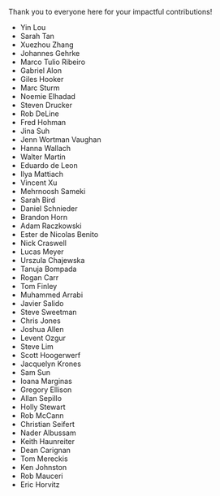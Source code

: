 Thank you to everyone here for your impactful contributions!

- Yin Lou
- Sarah Tan
- Xuezhou Zhang
- Johannes Gehrke
- Marco Tulio Ribeiro
- Gabriel Alon
- Giles Hooker
- Marc Sturm
- Noemie Elhadad
- Steven Drucker
- Rob DeLine
- Fred Hohman
- Jina Suh
- Jenn Wortman Vaughan
- Hanna Wallach
- Walter Martin
- Eduardo de Leon
- Ilya Mattiach
- Vincent Xu
- Mehrnoosh Sameki
- Sarah Bird
- Daniel Schnieder
- Brandon Horn
- Adam Raczkowski
- Ester de Nicolas Benito
- Nick Craswell
- Lucas Meyer
- Urszula Chajewska
- Tanuja Bompada
- Rogan Carr
- Tom Finley
- Muhammed Arrabi
- Javier Salido
- Steve Sweetman
- Chris Jones
- Joshua Allen
- Levent Ozgur
- Steve Lim
- Scott Hoogerwerf
- Jacquelyn Krones
- Sam Sun
- Ioana Marginas
- Gregory Ellison
- Allan Sepillo
- Holly Stewart
- Rob McCann
- Christian Seifert
- Nader Albussam
- Keith Haunreiter
- Dean Carignan
- Tom Mereckis
- Ken Johnston
- Rob Mauceri
- Eric Horvitz
